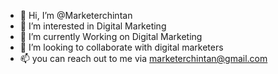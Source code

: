 - 👋 Hi, I’m @Marketerchintan
- 👀 I’m interested in Digital Marketing  
- 🌱 I’m currently Working on Digital Marketing
- 💞️ I’m looking to collaborate with digital marketers 
- 📫 you can reach out to me via marketerchintan@gmail.com
<!---
Marketerchintan/Marketerchintan is a ✨ special ✨ repository because its `README.md` (this file) appears on your GitHub profile.
You can click the Preview link to take a look at your changes.
--->
